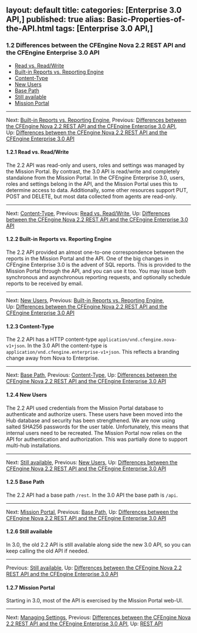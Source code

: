 layout: default
title: 
categories: [Enterprise 3.0 API,]
published: true
alias: Basic-Properties-of-the-API.html
tags: [Enterprise 3.0 API,]
---
### 1.2 Differences between the CFEngine Nova 2.2 REST API and the CFEngine Enterprise 3.0 API

-   [Read vs.
    Read/Write](/manuals/Enterprise-3-0-API#Read-vs_002e-Read_002fWrite)
-   [Built-in Reports vs. Reporting
    Engine](/manuals/Enterprise-3-0-API#Built_002din-Reports-vs_002e-Reporting-Engine)
-   [Content-Type](/manuals/Enterprise-3-0-API#Content_002dType)
-   [New Users](/manuals/Enterprise-3-0-API#New-Users)
-   [Base Path](/manuals/Enterprise-3-0-API#Base-Path)
-   [Still available](/manuals/Enterprise-3-0-API#Still-available)
-   [Mission Portal](/manuals/Enterprise-3-0-API#Mission-Portal)

* * * * *

Next: [Built-in Reports vs. Reporting
Engine](/manuals/Enterprise-3-0-API#Built_002din-Reports-vs_002e-Reporting-Engine),
Previous: [Differences between the CFEngine Nova 2.2 REST API and the
CFEngine Enterprise 3.0
API](/manuals/Enterprise-3-0-API#Differences-between-the-CFEngine-Nova-2_002e2-REST-API-and-the-CFEngine-Enterprise-3_002e0-API),
Up: [Differences between the CFEngine Nova 2.2 REST API and the CFEngine
Enterprise 3.0
API](/manuals/Enterprise-3-0-API#Differences-between-the-CFEngine-Nova-2_002e2-REST-API-and-the-CFEngine-Enterprise-3_002e0-API)

#### 1.2.1 Read vs. Read/Write

The 2.2 API was read-only and users, roles and settings was managed by
the Mission Portal. By contrast, the 3.0 API is read/write and
completely standalone from the Mission Portal. In the CFEngine
Enterprise 3.0, users, roles and settings belong in the API, and the
Mission Portal uses this to determine access to data. Additionally, some
other resources support PUT, POST and DELETE, but most data collected
from agents are read-only.

* * * * *

Next: [Content-Type](/manuals/Enterprise-3-0-API#Content_002dType),
Previous: [Read vs.
Read/Write](/manuals/Enterprise-3-0-API#Read-vs_002e-Read_002fWrite),
Up: [Differences between the CFEngine Nova 2.2 REST API and the CFEngine
Enterprise 3.0
API](/manuals/Enterprise-3-0-API#Differences-between-the-CFEngine-Nova-2_002e2-REST-API-and-the-CFEngine-Enterprise-3_002e0-API)

#### 1.2.2 Built-in Reports vs. Reporting Engine

The 2.2 API provided an almost one-to-one correspondence between the
reports in the Mission Portal and the API. One of the big changes in
CFEngine Enterprise 3.0 is the advent of SQL reports. This is provided
to the Mission Portal through the API, and you can use it too. You may
issue both synchronous and asynchronous reporting requests, and
optionally schedule reports to be received by email.

* * * * *

Next: [New Users](/manuals/Enterprise-3-0-API#New-Users),
Previous: [Built-in Reports vs. Reporting
Engine](/manuals/Enterprise-3-0-API#Built_002din-Reports-vs_002e-Reporting-Engine),
Up: [Differences between the CFEngine Nova 2.2 REST API and the CFEngine
Enterprise 3.0
API](/manuals/Enterprise-3-0-API#Differences-between-the-CFEngine-Nova-2_002e2-REST-API-and-the-CFEngine-Enterprise-3_002e0-API)

#### 1.2.3 Content-Type

The 2.2 API has a HTTP content-type
`application/vnd.cfengine.nova-v1+json`. In the 3.0 API the content-type
is `application/vnd.cfengine.enterprise-v1+json`. This reflects a
branding change away from Nova to Enterprise.

* * * * *

Next: [Base Path](/manuals/Enterprise-3-0-API#Base-Path),
Previous: [Content-Type](/manuals/Enterprise-3-0-API#Content_002dType),
Up: [Differences between the CFEngine Nova 2.2 REST API and the CFEngine
Enterprise 3.0
API](/manuals/Enterprise-3-0-API#Differences-between-the-CFEngine-Nova-2_002e2-REST-API-and-the-CFEngine-Enterprise-3_002e0-API)

#### 1.2.4 New Users

The 2.2 API used credentials from the Mission Portal database to
authenticate and authorize users. These users have been moved into the
Hub database and security has been strengthened. We are now using salted
SHA256 passwords for the user table. Unfortunately, this means that
internal users need to be recreated. The Mission Portal now relies on
the API for authentication and authorization. This was partially done to
support multi-hub installations.

* * * * *

Next: [Still available](/manuals/Enterprise-3-0-API#Still-available),
Previous: [New Users](/manuals/Enterprise-3-0-API#New-Users),
Up: [Differences between the CFEngine Nova 2.2 REST API and the CFEngine
Enterprise 3.0
API](/manuals/Enterprise-3-0-API#Differences-between-the-CFEngine-Nova-2_002e2-REST-API-and-the-CFEngine-Enterprise-3_002e0-API)

#### 1.2.5 Base Path

The 2.2 API had a base path `/rest`. In the 3.0 API the base path is
`/api`.

* * * * *

Next: [Mission Portal](/manuals/Enterprise-3-0-API#Mission-Portal),
Previous: [Base Path](/manuals/Enterprise-3-0-API#Base-Path),
Up: [Differences between the CFEngine Nova 2.2 REST API and the CFEngine
Enterprise 3.0
API](/manuals/Enterprise-3-0-API#Differences-between-the-CFEngine-Nova-2_002e2-REST-API-and-the-CFEngine-Enterprise-3_002e0-API)

#### 1.2.6 Still available

In 3.0, the old 2.2 API is still available along side the new 3.0 API,
so you can keep calling the old API if needed.

* * * * *

Previous: [Still
available](/manuals/Enterprise-3-0-API#Still-available),
Up: [Differences between the CFEngine Nova 2.2 REST API and the CFEngine
Enterprise 3.0
API](/manuals/Enterprise-3-0-API#Differences-between-the-CFEngine-Nova-2_002e2-REST-API-and-the-CFEngine-Enterprise-3_002e0-API)

#### 1.2.7 Mission Portal

Starting in 3.0, most of the API is exercised by the Mission Portal
web-UI.

* * * * *

Next: [Managing
Settings](/manuals/Enterprise-3-0-API#Managing-Settings),
Previous: [Differences between the CFEngine Nova 2.2 REST API and the
CFEngine Enterprise 3.0
API](/manuals/Enterprise-3-0-API#Differences-between-the-CFEngine-Nova-2_002e2-REST-API-and-the-CFEngine-Enterprise-3_002e0-API),
Up: [REST API](/manuals/Enterprise-3-0-API#REST-API)

